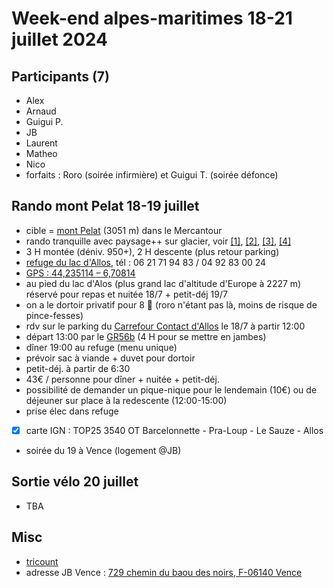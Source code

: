 # Week-end alpes-maritimes 18-21 juillet 2024

## Participants (7)
- Alex
- Arnaud
- Guigui P.
- JB
- Laurent
- Matheo
- Nico
- forfaits : Roro (soirée infirmière) et Guigui T. (soirée défonce)

##  Rando mont Pelat 18-19 juillet
- cible = [mont Pelat](https://fr.wikipedia.org/wiki/Mont_Pelat) (3051 m) dans le Mercantour 
- rando tranquille avec paysage++ sur glacier, voir [[1]](https://www.altituderando.com/Mont-Pelat-3051m-par-Allos-Parking-du-Laus), [[2]](https://www.visorando.com/randonnee-le-mont-pelat-et-le-lac-d-allos), [[3]](https://www.altituderando.com/Mont-Pelat-3051m-par-Allos-Parking-du-Laus), [[4]](https://www.decathlon-outdoor.com/fr-fr/solo/lac-d-allos-et-splendides-panoramas-du-mercantour-5f65f2559011a)
- 3 H montée (déniv. 950+), 2 H descente (plus retour parking)
- [refuge du lac d'Allos](https://www.refugedulacdallos.com), tél : 06 21 71 94 83 / 04 92 83 00 24 
- [GPS : 44,235114 – 6,70814](https://goo.gl/maps/SkzWTfpCjLvxQ4hg7)
- au pied du lac d'Alos (plus grand lac d'altitude d'Europe à 2227 m) réservé pour repas et nuitée 18/7 + petit-déj 19/7
- on a le dortoir privatif pour 8 🙂 (roro n'étant pas là, moins de risque de pince-fesses)
- rdv sur le parking du [Carrefour Contact d'Allos](https://maps.app.goo.gl/CgU749uBrg6BCBTV6) le 18/7 à partir 12:00
- départ 13:00 par le [GR56b](https://www.refugedulacdallos.com/acces) (4 H pour se mettre en jambes) 
- dîner 19:00 au refuge (menu unique)
- prévoir sac à viande + duvet pour dortoir
- petit-déj. à partir de 6:30
- 43€ / personne pour dîner + nuitée + petit-déj.
- possibilité de demander un pique-nique pour le lendemain (10€) ou de déjeuner sur place à la redescente (12:00-15:00) 
- prise élec dans refuge
- [X] carte IGN : TOP25 3540 OT Barcelonnette - Pra-Loup - Le Sauze - Allos
- soirée du 19 à Vence (logement @JB)

## Sortie vélo 20 juillet
- TBA

## Misc
- [tricount](https://tricount.com/tMXUuBxaHHIgGyeURj)
- adresse JB Vence : [729 chemin du baou des noirs, F-06140 Vence](https://maps.app.goo.gl/MnHTe6PynrqGUNUe9)
